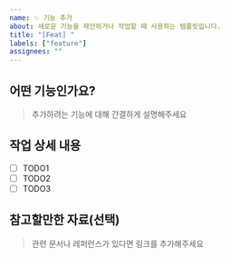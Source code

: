 ```yaml
---
name: ✨ 기능 추가
about: 새로운 기능을 제안하거나 작업할 때 사용하는 템플릿입니다.
title: "[Feat] "
labels: ["feature"]
assignees: ""
---
```


## 어떤 기능인가요?

> 추가하려는 기능에 대해 간결하게 설명해주세요

## 작업 상세 내용

- [ ] TODO1
- [ ] TODO2
- [ ] TODO3

## 참고할만한 자료(선택)

> 관련 문서나 레퍼런스가 있다면 링크를 추가해주세요
